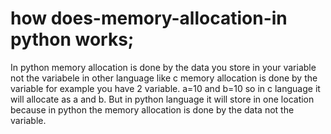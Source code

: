 # how does-memory-allocation-in python works;
In python memory allocation is done by the data you store in your variable not the variabele 
in other language like c memory allocation is done by the variable 
for example you have 2 variable.
a=10
and 
b=10
so in c language it will  allocate as  a and b.
But in python language it will store in one location because in python 
the memory allocation is done by the data not the variable.
